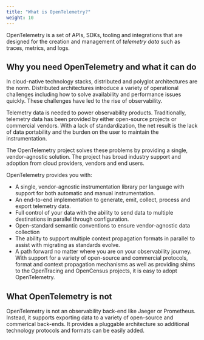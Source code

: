 ```yaml
---
title: "What is OpenTelemetry?"
weight: 10
---
```


OpenTelemetry is a set of APIs, SDKs, tooling and integrations that are
designed for the creation and management of _telemetry data_ such as traces,
metrics, and logs.

## Why you need OpenTelemetry and what it can do

In cloud-native technology stacks, distributed and polyglot architectures are
the norm. Distributed architectures introduce a variety of operational
challenges including how to solve availability and performance issues quickly.
These challenges have led to the rise of observability.

Telemetry data is needed to power observability products. Traditionally,
telemetry data has been provided by either open-source projects or commercial
vendors. With a lack of standardization, the net result is the lack of data
portability and the burden on the user to maintain the instrumentation.

The OpenTelemetry project solves these problems by providing a single,
vendor-agnostic solution. The project has broad industry support and adoption
from cloud providers, vendors and end users.

OpenTelemetry provides you with:

- A single, vendor-agnostic instrumentation library per language with support
  for both automatic and manual instrumentation.
- An end-to-end implementation to generate, emit, collect, process and export
  telemetry data.
- Full control of your data with the ability to send data to multiple
  destinations in parallel through configuration.
- Open-standard semantic conventions to ensure vendor-agnostic data collection
- The ability to support multiple context propagation formats in parallel to
  assist with migrating as standards evolve.
- A path forward no matter where you are on your observability journey. With
  support for a variety of open-source and commercial protocols, format and
  context propagation mechanisms as well as providing shims to the OpenTracing
  and OpenCensus projects, it is easy to adopt OpenTelemetry.

## What OpenTelemetry is not

OpenTelemetry is not an observability back-end like Jaeger or Prometheus.
Instead, it supports exporting data to a variety of open-source and commerical
back-ends. It provides a pluggable architecture so additional technology
protocols and formats can be easily added.
